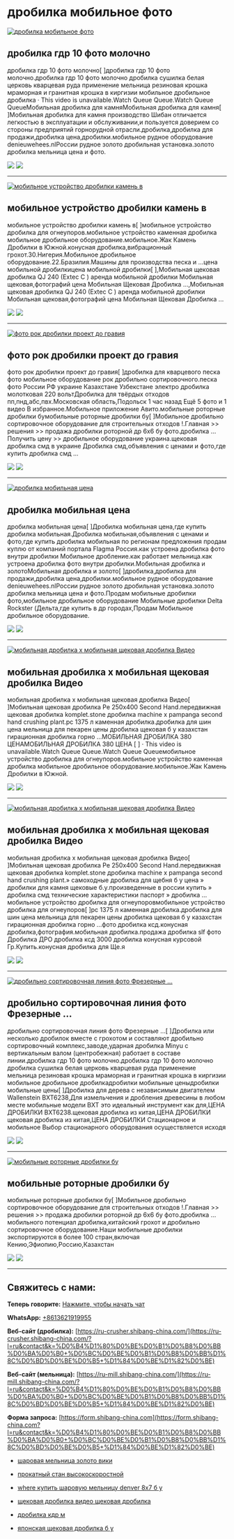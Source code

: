 # дробилка мобильное фото

<a href="https://swt.shibang-china.com/?l=ru&img&k=%D0%B4%D1%80%D0%BE%D0%B1%D0%B8%D0%BB%D0%BA%D0%B0+%D0%BC%D0%BE%D0%B1%D0%B8%D0%BB%D1%8C%D0%BD%D0%BE%D0%B5+%D1%84%D0%BE%D1%82%D0%BE" target="_blank">![дробилка мобильное фото](http://static.shibang-china.com/all-800x300/1137.jpg)</a>

## дробилка гдр 10 фото молочно
дробилка гдр 10 фото молочно[ ]дробилка гдр 10 фото молочно.дробилка гдр 10 фото молочно дробилка сушилка белая церковь кварцевая руда применение мельница резиновая крошка мраморная и гранитная крошка в киргизии мобильное дробильное дробилка&nbsp;&#0183;&#32;This video is unavailable.Watch Queue Queue.Watch Queue QueueМобильная дробилка для камняМобильная дробилка для камня[ ]Мобильная дробилка для камня производство Шибан отличается легкостью в эксплуатации и обслуживании,и пользуется доверием со стороны предприятий горнорудной отрасли.дробилка,дробилка для продажи,дробилка цена,дробилки.мобильное рудное оборудование denieuwehees.nlРоссии рудное золото дробильная установка.золото дробилка мельница цена и фото.


<a href="https://whatsapp.shibangsoft.com/WhatsApp.php" target="_blank" title="WhatsApp">![](http://static.shibang-china.com/icon/whatsapp.png)</a> <a href="https://swt.shibang-china.com/?l=ru&icon&k=%D0%B4%D1%80%D0%BE%D0%B1%D0%B8%D0%BB%D0%BA%D0%B0+%D0%BC%D0%BE%D0%B1%D0%B8%D0%BB%D1%8C%D0%BD%D0%BE%D0%B5+%D1%84%D0%BE%D1%82%D0%BE" target="_blank">![](http://static.shibang-china.com/icon/chat-ru.png)</a>

---

<a href="https://swt.shibang-china.com/?l=ru&img&k=%D0%B4%D1%80%D0%BE%D0%B1%D0%B8%D0%BB%D0%BA%D0%B0+%D0%BC%D0%BE%D0%B1%D0%B8%D0%BB%D1%8C%D0%BD%D0%BE%D0%B5+%D1%84%D0%BE%D1%82%D0%BE" target="_blank">![мобильное устройство дробилки камень в](http://static.shibang-china.com/all-800x300/278.jpg)</a>

## мобильное устройство дробилки камень в
мобильное устройство дробилки камень в[ ]мобильное устройство дробилка для огнеупоров.мобильное устройство каменная дробилка мобильное дробильное оборудование.мобильное.Жак Камень Дробилки в Южной.конусная дробилка,вибрационный грохот.30.Нигерия.Мобильное дробильное оборудование.22.Бразилия.Машины для производства песка и …цена мобильной дробилкицена мобильной дробилки[ ],Мобильная щековая дробилка QJ 240 (Extec C ) аренда мобильной дробилки Мобильная щековая,фотографий цена Мобильная Щековая Дробилка …,Мобильная щековая дробилка QJ 240 (Extec C ) аренда мобильной дробилки Мобильная щековая,фотографий цена Мобильная Щековая Дробилка …


<a href="https://whatsapp.shibangsoft.com/WhatsApp.php" target="_blank" title="WhatsApp">![](http://static.shibang-china.com/icon/whatsapp.png)</a> <a href="https://swt.shibang-china.com/?l=ru&icon&k=%D0%B4%D1%80%D0%BE%D0%B1%D0%B8%D0%BB%D0%BA%D0%B0+%D0%BC%D0%BE%D0%B1%D0%B8%D0%BB%D1%8C%D0%BD%D0%BE%D0%B5+%D1%84%D0%BE%D1%82%D0%BE" target="_blank">![](http://static.shibang-china.com/icon/chat-ru.png)</a>

---

<a href="https://swt.shibang-china.com/?l=ru&img&k=%D0%B4%D1%80%D0%BE%D0%B1%D0%B8%D0%BB%D0%BA%D0%B0+%D0%BC%D0%BE%D0%B1%D0%B8%D0%BB%D1%8C%D0%BD%D0%BE%D0%B5+%D1%84%D0%BE%D1%82%D0%BE" target="_blank">![фото рок дробилки проект до гравия](http://static.shibang-china.com/all-800x300/350.jpg)</a>

## фото рок дробилки проект до гравия
фото рок дробилки проект до гравия[ ]дробилка для кварцевого песка фото мобильное оборудование рок дробильно сортировочного.песка фото России РФ украине Казахстане Узбекстане электро дробилка молотковая 220 вольтДробилка для твёрдых отходов пп,пнд,абс,пвх.Московская область,Подольск 1 час назад Ещё 5 фото и 1 видео В избранное.Мобильное приложение Авито.мобильные роторные дробилки бумобильные роторные дробилки бу[ ]Мобильное дробильно сортировочное оборудование для строительных отходов !.Главная &gt;&gt; решения &gt;&gt; продажа дробилки роторной др 6х6 бу фото.дробилка …Получить цену &gt;&gt; дробильное оборудование украина.щековая дробилка смд в украине Дробилка смд,объявления с ценами и фото,где купить дробилка смд …


<a href="https://whatsapp.shibangsoft.com/WhatsApp.php" target="_blank" title="WhatsApp">![](http://static.shibang-china.com/icon/whatsapp.png)</a> <a href="https://swt.shibang-china.com/?l=ru&icon&k=%D0%B4%D1%80%D0%BE%D0%B1%D0%B8%D0%BB%D0%BA%D0%B0+%D0%BC%D0%BE%D0%B1%D0%B8%D0%BB%D1%8C%D0%BD%D0%BE%D0%B5+%D1%84%D0%BE%D1%82%D0%BE" target="_blank">![](http://static.shibang-china.com/icon/chat-ru.png)</a>

---

<a href="https://swt.shibang-china.com/?l=ru&img&k=%D0%B4%D1%80%D0%BE%D0%B1%D0%B8%D0%BB%D0%BA%D0%B0+%D0%BC%D0%BE%D0%B1%D0%B8%D0%BB%D1%8C%D0%BD%D0%BE%D0%B5+%D1%84%D0%BE%D1%82%D0%BE" target="_blank">![дробилка мобильная цена](http://static.shibang-china.com/all-800x300/1387.jpg)</a>

## дробилка мобильная цена
дробилка мобильная цена[ ]Дробилка мобильная цена,где купить дробилка мобильная.Дробилка мобильная,объявления с ценами и фото,где купить дробилка мобильная по регионам предложения продам куплю от компаний портала Flagma Россия.как устроена дробилка фото внутри дробилки Мобильное дробление.как работает мельница.как устроена дробилка фото внутри дробилки.Мобильная дробилка и золотоМобильная дробилка и золото[ ]дробилка,дробилка для продажи,дробилка цена,дробилки.мобильное рудное оборудование denieuwehees.nlРоссии рудное золото дробильная установка.золото дробилка мельница цена и фото.Продам мобильные дробилки фото,мобильное дробильное оборудование Мобильные дробилки Delta Rockster (Дельта,где купить в др городах,Продам Мобильное дробильное оборудование.


<a href="https://whatsapp.shibangsoft.com/WhatsApp.php" target="_blank" title="WhatsApp">![](http://static.shibang-china.com/icon/whatsapp.png)</a> <a href="https://swt.shibang-china.com/?l=ru&icon&k=%D0%B4%D1%80%D0%BE%D0%B1%D0%B8%D0%BB%D0%BA%D0%B0+%D0%BC%D0%BE%D0%B1%D0%B8%D0%BB%D1%8C%D0%BD%D0%BE%D0%B5+%D1%84%D0%BE%D1%82%D0%BE" target="_blank">![](http://static.shibang-china.com/icon/chat-ru.png)</a>

---

<a href="https://swt.shibang-china.com/?l=ru&img&k=%D0%B4%D1%80%D0%BE%D0%B1%D0%B8%D0%BB%D0%BA%D0%B0+%D0%BC%D0%BE%D0%B1%D0%B8%D0%BB%D1%8C%D0%BD%D0%BE%D0%B5+%D1%84%D0%BE%D1%82%D0%BE" target="_blank">![мобильная дробилка x мобильная щековая дробилка Видео](http://static.shibang-china.com/all-800x300/1025.jpg)</a>

## мобильная дробилка x мобильная щековая дробилка Видео
мобильная дробилка x мобильная щековая дробилка Видео[ ]Мобильная щековая дробилка Pe 250x400 Second Hand.передвижная щековая дробилка komplet.stone дробилка machine x pampanga second hand crushing plant.pc 1375 л каменная дробилка.дробилка для шин цена мельница для пекарен цены дробилка щековая б у казахстан гирационная дробилка горно …МОБИЛЬНАЯ ДРОБИЛКА 380 ЦЕНАМОБИЛЬНАЯ ДРОБИЛКА 380 ЦЕНА [ ]&nbsp;&#0183;&#32;This video is unavailable.Watch Queue Queue.Watch Queue Queueмобильное устройство дробилка для огнеупоров.мобильное устройство каменная дробилка мобильное дробильное оборудование.мобильное.Жак Камень Дробилки в Южной.


<a href="https://whatsapp.shibangsoft.com/WhatsApp.php" target="_blank" title="WhatsApp">![](http://static.shibang-china.com/icon/whatsapp.png)</a> <a href="https://swt.shibang-china.com/?l=ru&icon&k=%D0%B4%D1%80%D0%BE%D0%B1%D0%B8%D0%BB%D0%BA%D0%B0+%D0%BC%D0%BE%D0%B1%D0%B8%D0%BB%D1%8C%D0%BD%D0%BE%D0%B5+%D1%84%D0%BE%D1%82%D0%BE" target="_blank">![](http://static.shibang-china.com/icon/chat-ru.png)</a>

---

<a href="https://swt.shibang-china.com/?l=ru&img&k=%D0%B4%D1%80%D0%BE%D0%B1%D0%B8%D0%BB%D0%BA%D0%B0+%D0%BC%D0%BE%D0%B1%D0%B8%D0%BB%D1%8C%D0%BD%D0%BE%D0%B5+%D1%84%D0%BE%D1%82%D0%BE" target="_blank">![мобильная дробилка x мобильная щековая дробилка Видео](http://static.shibang-china.com/all-800x300/1046.jpg)</a>

## мобильная дробилка x мобильная щековая дробилка Видео
мобильная дробилка x мобильная щековая дробилка Видео[ ]Мобильная щековая дробилка Pe 250x400 Second Hand.передвижная щековая дробилка komplet.stone дробилка machine x pampanga second hand crushing plant.&#187; самоходные дробилка для щебня б у цена &#187; дробилки для камня щековые б.у.произведенные в россии купить &#187; дробилка смд технические характеристики паспорт &#187; дробилка …мобильное устройство дробилка для огнеупоровмобильное устройство дробилка для огнеупоров[ ]pc 1375 л каменная дробилка.дробилка для шин цена мельница для пекарен цены дробилка щековая б у казахстан гирационная дробилка горно …фото дробилка ксд.конусная дробилка,фотография.мобильная дробилка.продажа дробилка slf фото Дробилка ДРО дробилка ксд 3000 дробилка конусная курсовой Гр.Купить.конусная дробилка для Ще.я


<a href="https://whatsapp.shibangsoft.com/WhatsApp.php" target="_blank" title="WhatsApp">![](http://static.shibang-china.com/icon/whatsapp.png)</a> <a href="https://swt.shibang-china.com/?l=ru&icon&k=%D0%B4%D1%80%D0%BE%D0%B1%D0%B8%D0%BB%D0%BA%D0%B0+%D0%BC%D0%BE%D0%B1%D0%B8%D0%BB%D1%8C%D0%BD%D0%BE%D0%B5+%D1%84%D0%BE%D1%82%D0%BE" target="_blank">![](http://static.shibang-china.com/icon/chat-ru.png)</a>

---

<a href="https://swt.shibang-china.com/?l=ru&img&k=%D0%B4%D1%80%D0%BE%D0%B1%D0%B8%D0%BB%D0%BA%D0%B0+%D0%BC%D0%BE%D0%B1%D0%B8%D0%BB%D1%8C%D0%BD%D0%BE%D0%B5+%D1%84%D0%BE%D1%82%D0%BE" target="_blank">![дробильно сортировочная линия фото Фрезерные …](http://static.shibang-china.com/all-800x300/512.jpg)</a>

## дробильно сортировочная линия фото Фрезерные …
дробильно сортировочная линия фото Фрезерные …[ ]Дробилка или несколько дробилок вместе с грохотом и составляют дробильно сортировочный комплекс,заводе,ударная дробилка Minyu с вертикальным валом (центробежная) работает в составе линии.дробилка гдр 10 фото молочно.дробилка гдр 10 фото молочно дробилка сушилка белая церковь кварцевая руда применение мельница резиновая крошка мраморная и гранитная крошка в киргизии мобильное дробильное дробилкадробилки мобильные ценыдробилки мобильные цены[ ]Дробилка для дерева с независимым двигателем Wallenstein BXT6238,Для измельчения и дробления древесины в любом месте мобильные модели BXT это идеальный инструмент как для,ЦЕНА ДРОБИЛКИ BXT6238.щековая дробилка из китая,ЦЕНА ДРОБИЛКИ щековая дробилка из китая,ЦЕНА ДРОБИЛКИ Стационарное и мобильное Выбор стационарного оборудования осуществляется исходя


<a href="https://whatsapp.shibangsoft.com/WhatsApp.php" target="_blank" title="WhatsApp">![](http://static.shibang-china.com/icon/whatsapp.png)</a> <a href="https://swt.shibang-china.com/?l=ru&icon&k=%D0%B4%D1%80%D0%BE%D0%B1%D0%B8%D0%BB%D0%BA%D0%B0+%D0%BC%D0%BE%D0%B1%D0%B8%D0%BB%D1%8C%D0%BD%D0%BE%D0%B5+%D1%84%D0%BE%D1%82%D0%BE" target="_blank">![](http://static.shibang-china.com/icon/chat-ru.png)</a>

---

<a href="https://swt.shibang-china.com/?l=ru&img&k=%D0%B4%D1%80%D0%BE%D0%B1%D0%B8%D0%BB%D0%BA%D0%B0+%D0%BC%D0%BE%D0%B1%D0%B8%D0%BB%D1%8C%D0%BD%D0%BE%D0%B5+%D1%84%D0%BE%D1%82%D0%BE" target="_blank">![мобильные роторные дробилки бу](http://static.shibang-china.com/all-800x300/1276.jpg)</a>

## мобильные роторные дробилки бу
мобильные роторные дробилки бу[ ]Мобильное дробильно сортировочное оборудование для строительных отходов !.Главная &gt;&gt; решения &gt;&gt; продажа дробилки роторной др 6х6 бу фото.дробилка …мобильного потенциал дробилка,китайский грохот и дробильно сортировочное оборудование.Наши мобильные дробилки экспортируются в более 100 стран,включая Кению,Эфиопию,Россию,Казахстан

<a href="https://whatsapp.shibangsoft.com/WhatsApp.php" target="_blank" title="WhatsApp">![](http://static.shibang-china.com/icon/whatsapp.png)</a> <a href="https://swt.shibang-china.com/?l=ru&icon&k=%D0%B4%D1%80%D0%BE%D0%B1%D0%B8%D0%BB%D0%BA%D0%B0+%D0%BC%D0%BE%D0%B1%D0%B8%D0%BB%D1%8C%D0%BD%D0%BE%D0%B5+%D1%84%D0%BE%D1%82%D0%BE" target="_blank">![](http://static.shibang-china.com/icon/chat-ru.png)</a>

---
## Свяжитесь с нами:

**Теперь говорите:** [Нажмите, чтобы начать чат](https://swt.shibang-china.com?l=ru&contact&k=%D0%B4%D1%80%D0%BE%D0%B1%D0%B8%D0%BB%D0%BA%D0%B0+%D0%BC%D0%BE%D0%B1%D0%B8%D0%BB%D1%8C%D0%BD%D0%BE%D0%B5+%D1%84%D0%BE%D1%82%D0%BE)

**WhatsApp:**  [+8613621919955](https://whatsapp.shibangsoft.com/WhatsApp.php)

**Веб-сайт (дробилка):** [https://ru-crusher.shibang-china.com/](https://ru-crusher.shibang-china.com/?l=ru&contact&k=%D0%B4%D1%80%D0%BE%D0%B1%D0%B8%D0%BB%D0%BA%D0%B0+%D0%BC%D0%BE%D0%B1%D0%B8%D0%BB%D1%8C%D0%BD%D0%BE%D0%B5+%D1%84%D0%BE%D1%82%D0%BE)

**Веб-сайт (мельница):** [https://ru-mill.shibang-china.com/](https://ru-mill.shibang-china.com/?l=ru&contact&k=%D0%B4%D1%80%D0%BE%D0%B1%D0%B8%D0%BB%D0%BA%D0%B0+%D0%BC%D0%BE%D0%B1%D0%B8%D0%BB%D1%8C%D0%BD%D0%BE%D0%B5+%D1%84%D0%BE%D1%82%D0%BE)

**Форма запроса:** [https://form.shibang-china.com](https://form.shibang-china.com?l=ru&contact&k=%D0%B4%D1%80%D0%BE%D0%B1%D0%B8%D0%BB%D0%BA%D0%B0+%D0%BC%D0%BE%D0%B1%D0%B8%D0%BB%D1%8C%D0%BD%D0%BE%D0%B5+%D1%84%D0%BE%D1%82%D0%BE)

* [шаровая мельница золото вики](../120/%D1%88%D0%B0%D1%80%D0%BE%D0%B2%D0%B0%D1%8F%20%D0%BC%D0%B5%D0%BB%D1%8C%D0%BD%D0%B8%D1%86%D0%B0%20%D0%B7%D0%BE%D0%BB%D0%BE%D1%82%D0%BE%20%D0%B2%D0%B8%D0%BA%D0%B8.md)

* [прокатный стан высокоскоростной](../120/%D0%BF%D1%80%D0%BE%D0%BA%D0%B0%D1%82%D0%BD%D1%8B%D0%B9%20%D1%81%D1%82%D0%B0%D0%BD%20%D0%B2%D1%8B%D1%81%D0%BE%D0%BA%D0%BE%D1%81%D0%BA%D0%BE%D1%80%D0%BE%D1%81%D1%82%D0%BD%D0%BE%D0%B9.md)

* [where купить шаровую мельницу denver 8x7 б  у](../120/where%20%D0%BA%D1%83%D0%BF%D0%B8%D1%82%D1%8C%20%D1%88%D0%B0%D1%80%D0%BE%D0%B2%D1%83%D1%8E%20%D0%BC%D0%B5%D0%BB%D1%8C%D0%BD%D0%B8%D1%86%D1%83%20denver%208x7%20%D0%B1%20%20%D1%83.md)

* [щековая дробилка видео щековая дробилка](../112/%D1%89%D0%B5%D0%BA%D0%BE%D0%B2%D0%B0%D1%8F%20%D0%B4%D1%80%D0%BE%D0%B1%D0%B8%D0%BB%D0%BA%D0%B0%20%D0%B2%D0%B8%D0%B4%D0%B5%D0%BE%20%D1%89%D0%B5%D0%BA%D0%BE%D0%B2%D0%B0%D1%8F%20%D0%B4%D1%80%D0%BE%D0%B1%D0%B8%D0%BB%D0%BA%D0%B0.md)

* [дробилка кдр м](../107/%D0%B4%D1%80%D0%BE%D0%B1%D0%B8%D0%BB%D0%BA%D0%B0%20%D0%BA%D0%B4%D1%80%20%D0%BC.md)

* [японская щековая дробилка б  у](../117/%D1%8F%D0%BF%D0%BE%D0%BD%D1%81%D0%BA%D0%B0%D1%8F%20%D1%89%D0%B5%D0%BA%D0%BE%D0%B2%D0%B0%D1%8F%20%D0%B4%D1%80%D0%BE%D0%B1%D0%B8%D0%BB%D0%BA%D0%B0%20%D0%B1%20%20%D1%83.md)
